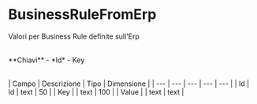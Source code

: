 # BusinessRuleFromErp

Valori per Business Rule definite sull'Erp

<br>
**Chiavi**
- *Id*
- Key
<br><br>

| Campo | Descrizione | Tipo | Dimensione | 
| --- | --- | --- | --- | --- |
| Id | Id | text | 50 |
| Key |  | text | 100 |
| Value |  | text | text |

